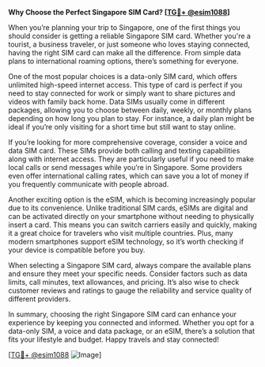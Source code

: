 **Why Choose the Perfect Singapore SIM Card? [[TG💪+ @esim1088](https://t.me/s/esim1088)]**

When you’re planning your trip to Singapore, one of the first things you should consider is getting a reliable Singapore SIM card. Whether you're a tourist, a business traveler, or just someone who loves staying connected, having the right SIM card can make all the difference. From simple data plans to international roaming options, there’s something for everyone.

One of the most popular choices is a data-only SIM card, which offers unlimited high-speed internet access. This type of card is perfect if you need to stay connected for work or simply want to share pictures and videos with family back home. Data SIMs usually come in different packages, allowing you to choose between daily, weekly, or monthly plans depending on how long you plan to stay. For instance, a daily plan might be ideal if you’re only visiting for a short time but still want to stay online.

If you’re looking for more comprehensive coverage, consider a voice and data SIM card. These SIMs provide both calling and texting capabilities along with internet access. They are particularly useful if you need to make local calls or send messages while you’re in Singapore. Some providers even offer international calling rates, which can save you a lot of money if you frequently communicate with people abroad.

Another exciting option is the eSIM, which is becoming increasingly popular due to its convenience. Unlike traditional SIM cards, eSIMs are digital and can be activated directly on your smartphone without needing to physically insert a card. This means you can switch carriers easily and quickly, making it a great choice for travelers who visit multiple countries. Plus, many modern smartphones support eSIM technology, so it’s worth checking if your device is compatible before you buy.

When selecting a Singapore SIM card, always compare the available plans and ensure they meet your specific needs. Consider factors such as data limits, call minutes, text allowances, and pricing. It’s also wise to check customer reviews and ratings to gauge the reliability and service quality of different providers.

In summary, choosing the right Singapore SIM card can enhance your experience by keeping you connected and informed. Whether you opt for a data-only SIM, a voice and data package, or an eSIM, there’s a solution that fits your lifestyle and budget. Happy travels and stay connected! 

[[TG💪+ @esim1088](https://t.me/s/esim1088) ![Image](https://i.postimg.cc/Y0z9fWf4/image.png)]